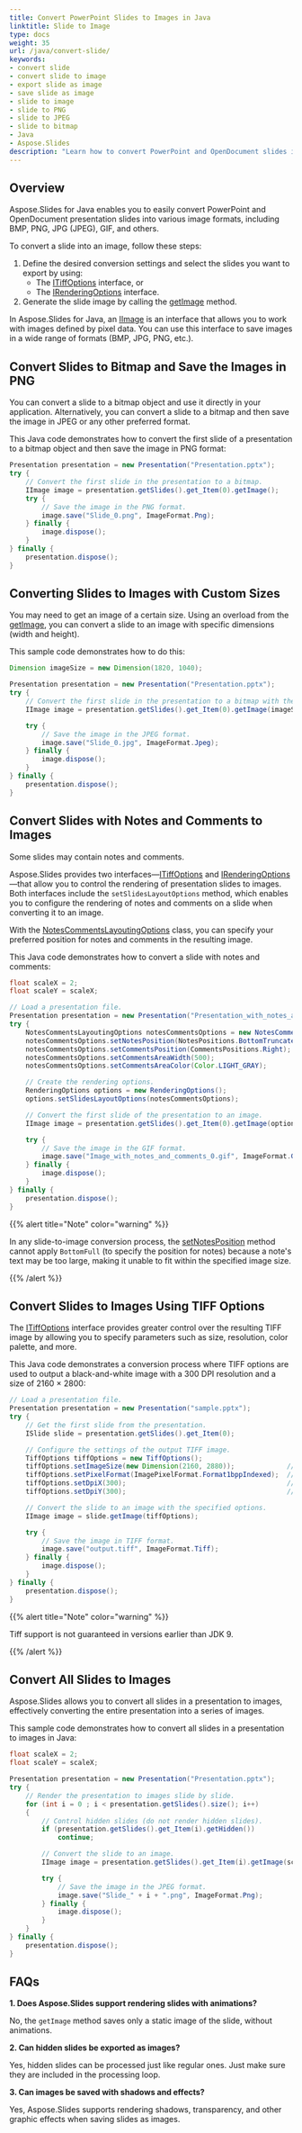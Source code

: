 ```yaml
---
title: Convert PowerPoint Slides to Images in Java
linktitle: Slide to Image
type: docs
weight: 35
url: /java/convert-slide/
keywords: 
- convert slide
- convert slide to image
- export slide as image
- save slide as image
- slide to image
- slide to PNG
- slide to JPEG
- slide to bitmap
- Java
- Aspose.Slides
description: "Learn how to convert PowerPoint and OpenDocument slides into various formats using Aspose.Slides for Java. Easily export PPTX and ODP slides to BMP, PNG, JPEG, TIFF, and more with high-quality results."
---
```


## **Overview**

Aspose.Slides for Java enables you to easily convert PowerPoint and OpenDocument presentation slides into various image formats, including BMP, PNG, JPG (JPEG), GIF, and others.

To convert a slide into an image, follow these steps:

1. Define the desired conversion settings and select the slides you want to export by using:
    - The [ITiffOptions](https://reference.aspose.com/slides/java/com.aspose.slides/itiffoptions/) interface, or
    - The [IRenderingOptions](https://reference.aspose.com/slides/java/com.aspose.slides/irenderingoptions/) interface.
2. Generate the slide image by calling the [getImage](https://reference.aspose.com/slides/java/com.aspose.slides/islide/#getImage-java.awt.Dimension-) method.

In Aspose.Slides for Java, an [IImage](https://reference.aspose.com/slides/java/com.aspose.slides/iimage/) is an interface that allows you to work with images defined by pixel data. You can use this interface to save images in a wide range of formats (BMP, JPG, PNG, etc.).

## **Convert Slides to Bitmap and Save the Images in PNG**

You can convert a slide to a bitmap object and use it directly in your application. Alternatively, you can convert a slide to a bitmap and then save the image in JPEG or any other preferred format.

This Java code demonstrates how to convert the first slide of a presentation to a bitmap object and then save the image in PNG format:

```java 
Presentation presentation = new Presentation("Presentation.pptx");
try {
    // Convert the first slide in the presentation to a bitmap.
    IImage image = presentation.getSlides().get_Item(0).getImage();
	try {
        // Save the image in the PNG format.
        image.save("Slide_0.png", ImageFormat.Png);
    } finally {
        image.dispose();
    }
} finally {
    presentation.dispose();
}
```

## **Converting Slides to Images with Custom Sizes**

You may need to get an image of a certain size. Using an overload from the [getImage](https://reference.aspose.com/slides/java/com.aspose.slides/islide/#getImage-java.awt.Dimension-), you can convert a slide to an image with specific dimensions (width and height). 

This sample code demonstrates how to do this:

```java 
Dimension imageSize = new Dimension(1820, 1040);

Presentation presentation = new Presentation("Presentation.pptx");
try {
    // Convert the first slide in the presentation to a bitmap with the specified size.
    IImage image = presentation.getSlides().get_Item(0).getImage(imageSize);

    try {
        // Save the image in the JPEG format.
        image.save("Slide_0.jpg", ImageFormat.Jpeg);
    } finally {
        image.dispose();
    }
} finally {
    presentation.dispose();
}
```

## **Convert Slides with Notes and Comments to Images**

Some slides may contain notes and comments.

Aspose.Slides provides two interfaces—[ITiffOptions](https://reference.aspose.com/slides/java/com.aspose.slides/itiffoptions/) and [IRenderingOptions](https://reference.aspose.com/slides/java/com.aspose.slides/irenderingoptions/)—that allow you to control the rendering of presentation slides to images. Both interfaces include the `setSlidesLayoutOptions` method, which enables you to configure the rendering of notes and comments on a slide when converting it to an image.

With the [NotesCommentsLayoutingOptions](https://reference.aspose.com/slides/java/com.aspose.slides/notescommentslayoutingoptions/) class, you can specify your preferred position for notes and comments in the resulting image.

This Java code demonstrates how to convert a slide with notes and comments:

```java 
float scaleX = 2;
float scaleY = scaleX;

// Load a presentation file.
Presentation presentation = new Presentation("Presentation_with_notes_and_comments.pptx");
try {
    NotesCommentsLayoutingOptions notesCommentsOptions = new NotesCommentsLayoutingOptions();
    notesCommentsOptions.setNotesPosition(NotesPositions.BottomTruncated);  // Set the position of the notes.
    notesCommentsOptions.setCommentsPosition(CommentsPositions.Right);      // Set the position of the comments.
    notesCommentsOptions.setCommentsAreaWidth(500);                         // Set the width of the comments area.
    notesCommentsOptions.setCommentsAreaColor(Color.LIGHT_GRAY);            // Set the color for the comments area.

    // Create the rendering options.
    RenderingOptions options = new RenderingOptions();
    options.setSlidesLayoutOptions(notesCommentsOptions);

    // Convert the first slide of the presentation to an image.
    IImage image = presentation.getSlides().get_Item(0).getImage(options, scaleX, scaleY);

    try {
        // Save the image in the GIF format.
        image.save("Image_with_notes_and_comments_0.gif", ImageFormat.Gif);
    } finally {
        image.dispose();
    }
} finally {
    presentation.dispose();
}
```

{{% alert title="Note" color="warning" %}} 

In any slide-to-image conversion process, the [setNotesPosition](https://reference.aspose.com/slides/java/com.aspose.slides/inotescommentslayoutingoptions/#setNotesPosition-int-) method cannot apply `BottomFull` (to specify the position for notes) because a note's text may be too large, making it unable to fit within the specified image size.

{{% /alert %}} 

## **Convert Slides to Images Using TIFF Options**

The [ITiffOptions](https://reference.aspose.com/slides/java/com.aspose.slides/itiffoptions/) interface provides greater control over the resulting TIFF image by allowing you to specify parameters such as size, resolution, color palette, and more.

This Java code demonstrates a conversion process where TIFF options are used to output a black-and-white image with a 300 DPI resolution and a size of 2160 × 2800:

```java 
// Load a presentation file.
Presentation presentation = new Presentation("sample.pptx");
try {
    // Get the first slide from the presentation.
    ISlide slide = presentation.getSlides().get_Item(0);

    // Configure the settings of the output TIFF image.
    TiffOptions tiffOptions = new TiffOptions();
    tiffOptions.setImageSize(new Dimension(2160, 2880));             // Set the image size.
    tiffOptions.setPixelFormat(ImagePixelFormat.Format1bppIndexed);  // Set the pixel format (black and white).
    tiffOptions.setDpiX(300);                                        // Set the horizontal resolution.
    tiffOptions.setDpiY(300);                                        // Set the vertical resolution.

    // Convert the slide to an image with the specified options.
    IImage image = slide.getImage(tiffOptions);

    try {
        // Save the image in TIFF format.
        image.save("output.tiff", ImageFormat.Tiff);
    } finally {
        image.dispose();
    }
} finally {
    presentation.dispose();
}
```

{{% alert title="Note" color="warning" %}} 

Tiff support is not guaranteed in versions earlier than JDK 9.

{{% /alert %}} 

## **Convert All Slides to Images**

Aspose.Slides allows you to convert all slides in a presentation to images, effectively converting the entire presentation into a series of images.

This sample code demonstrates how to convert all slides in a presentation to images in Java:

```java 
float scaleX = 2;
float scaleY = scaleX;

Presentation presentation = new Presentation("Presentation.pptx");
try {
    // Render the presentation to images slide by slide.
    for (int i = 0 ; i < presentation.getSlides().size(); i++)
    {
        // Control hidden slides (do not render hidden slides).
        if (presentation.getSlides().get_Item(i).getHidden())
            continue;

        // Convert the slide to an image.
        IImage image = presentation.getSlides().get_Item(i).getImage(scaleX, scaleY);

        try {
            // Save the image in the JPEG format.
            image.save("Slide_" + i + ".png", ImageFormat.Png);
        } finally {
            image.dispose();
        }
    }
} finally {
    presentation.dispose();
} 
```

## **FAQs**

**1. Does Aspose.Slides support rendering slides with animations?**

No, the `getImage` method saves only a static image of the slide, without animations.

**2. Can hidden slides be exported as images?**

Yes, hidden slides can be processed just like regular ones. Just make sure they are included in the processing loop.

**3. Can images be saved with shadows and effects?**

Yes, Aspose.Slides supports rendering shadows, transparency, and other graphic effects when saving slides as images.
